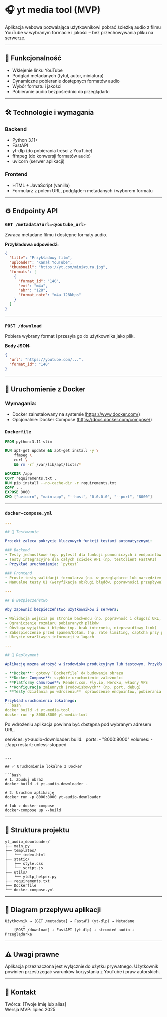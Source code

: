 # 🎧 yt media tool (MVP)

Aplikacja webowa pozwalająca użytkownikowi pobrać ścieżkę audio z filmu YouTube w wybranym formacie i jakości – bez przechowywania pliku na serwerze.

---

## 📌 Funkcjonalność

- Wklejenie linku YouTube
- Podgląd metadanych (tytuł, autor, miniatura)
- Dynamiczne pobieranie dostępnych formatów audio
- Wybór formatu i jakości
- Pobieranie audio bezpośrednio do przeglądarki

---

## 🛠️ Technologie i wymagania

### Backend
- Python 3.11+
- FastAPI
- yt-dlp (do pobierania treści z YouTube)
- ffmpeg (do konwersji formatów audio)
- uvicorn (serwer aplikacji)

### Frontend
- HTML + JavaScript (vanilla)
- Formularz z polem URL, podglądem metadanych i wyborem formatu

---

## ⚙️ Endpointy API

### `GET /metadata?url=<youtube_url>`

Zwraca metadane filmu i dostępne formaty audio.

**Przykładowa odpowiedź:**
```json
{
  "title": "Przykładowy film",
  "uploader": "Kanał YouTube",
  "thumbnail": "https://yt.com/miniatura.jpg",
  "formats": [
    {
      "format_id": "140",
      "ext": "m4a",
      "abr": "128",
      "format_note": "m4a 128kbps"
    }
  ]
}
```

---

### `POST /download`

Pobiera wybrany format i przesyła go do użytkownika jako plik.

**Body JSON:**
```json
{
  "url": "https://youtube.com/...",
  "format_id": "140"
}
```

---

## 🐳 Uruchomienie z Docker

### Wymagania:
- Docker zainstalowany na systemie (https://www.docker.com/)
- Opcjonalnie: Docker Compose (https://docs.docker.com/compose/)

### `Dockerfile`

```dockerfile
FROM python:3.11-slim

RUN apt-get update && apt-get install -y \
    ffmpeg \
    curl \
    && rm -rf /var/lib/apt/lists/*

WORKDIR /app
COPY requirements.txt .
RUN pip install --no-cache-dir -r requirements.txt
COPY . .
EXPOSE 8000
CMD ["uvicorn", "main:app", "--host", "0.0.0.0", "--port", "8000"]
```

---

### `docker-compose.yml`

```yaml
---

## 🧪 Testowanie

Projekt zaleca pokrycie kluczowych funkcji testami automatycznymi:

### Backend
- Testy jednostkowe (np. pytest) dla funkcji pomocniczych i endpointów FastAPI
- Testy integracyjne dla całych ścieżek API (np. testclient FastAPI)
- Przykład uruchomienia: `pytest`

### Frontend
- Proste testy walidacji formularza (np. w przeglądarce lub narzędziem takim jak Jest + jsdom)
- Manualne testy UI (weryfikacja obsługi błędów, poprawności przepływu)

---

## 🔒 Bezpieczeństwo

Aby zapewnić bezpieczeństwo użytkowników i serwera:

- Walidacja wejścia po stronie backendu (np. poprawność i długość URL, dozwolone domeny)
- Ograniczenie rozmiaru pobieranych plików
- Obsługa wyjątków i błędów (np. brak internetu, nieprawidłowy link)
- Zabezpieczenie przed spamem/botami (np. rate limiting, captcha przy publicznym demo)
- Ukrycie wrażliwych informacji w logach

---

## 🚀 Deployment

Aplikację można wdrożyć w środowisku produkcyjnym lub testowym. Przykładowe opcje:

- **Docker**: gotowy `Dockerfile` do budowania obrazu
- **Docker Compose**: szybkie uruchomienie zależności
- **Platformy chmurowe**: Render.com, Fly.io, Heroku, własny VPS
- **Konfiguracja zmiennych środowiskowych** (np. port, debug)
- **Testy działania po wdrożeniu** (sprawdzenie endpointów, pobierania plików)

Przykład uruchomienia lokalnego:
```bash
docker build -t yt-media-tool .
docker run -p 8000:8000 yt-media-tool
```

Po wdrożeniu aplikacja powinna być dostępna pod wybranym adresem URL.

services:
  yt-audio-downloader:
    build: .
    ports:
      - "8000:8000"
    volumes:
      - .:/app
    restart: unless-stopped
```

---

## ✅ Uruchomienie lokalne z Docker

```bash
# 1. Zbuduj obraz
docker build -t yt-audio-downloader .

# 2. Uruchom aplikację
docker run -p 8000:8000 yt-audio-downloader

# lub z docker-compose
docker-compose up --build
```

---

## 📂 Struktura projektu

```
yt_audio_downloader/
├── main.py
├── templates/
│   └── index.html
├── static/
│   ├── style.css
│   └── script.js
├── utils/
│   └── ytdlp_helper.py
├── requirements.txt
├── Dockerfile
└── docker-compose.yml
```

---

## 🔄 Diagram przepływu aplikacji

```
Użytkownik → [GET /metadata] → FastAPI (yt-dlp) → Metadane
        ↓
    [POST /download] → FastAPI (yt-dlp) → strumień audio → Przeglądarka
```

---

## ⚠️ Uwagi prawne

Aplikacja przeznaczona jest wyłącznie do użytku prywatnego. Użytkownik powinien przestrzegać warunków korzystania z YouTube i praw autorskich.

---

## 📧 Kontakt

Twórca: [Twoje Imię lub alias]  
Wersja MVP: lipiec 2025